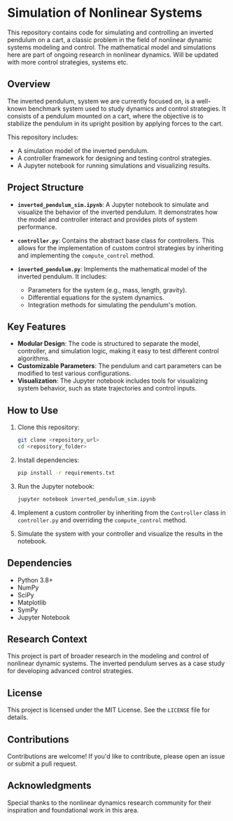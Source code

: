 # Simulation of Nonlinear Systems

This repository contains code for simulating and controlling an inverted pendulum on a cart, a classic problem in the field of nonlinear dynamic systems modeling and control. The mathematical model and simulations here are part of ongoing research in nonlinear dynamics. Will be updated with more control strategies, systems etc.

## Overview
The inverted pendulum, system we are currently focused on, is a well-known benchmark system used to study dynamics and control strategies. It consists of a pendulum mounted on a cart, where the objective is to stabilize the pendulum in its upright position by applying forces to the cart.

This repository includes:
- A simulation model of the inverted pendulum.
- A controller framework for designing and testing control strategies.
- A Jupyter notebook for running simulations and visualizing results.

## Project Structure
- **`inverted_pendulum_sim.ipynb`**: A Jupyter notebook to simulate and visualize the behavior of the inverted pendulum. It demonstrates how the model and controller interact and provides plots of system performance.

- **`controller.py`**: Contains the abstract base class for controllers. This allows for the implementation of custom control strategies by inheriting and implementing the `compute_control` method.

- **`inverted_pendulum.py`**: Implements the mathematical model of the inverted pendulum. It includes:
  - Parameters for the system (e.g., mass, length, gravity).
  - Differential equations for the system dynamics.
  - Integration methods for simulating the pendulum's motion.

## Key Features
- **Modular Design**: The code is structured to separate the model, controller, and simulation logic, making it easy to test different control algorithms.
- **Customizable Parameters**: The pendulum and cart parameters can be modified to test various configurations.
- **Visualization**: The Jupyter notebook includes tools for visualizing system behavior, such as state trajectories and control inputs.

## How to Use
1. Clone this repository:
   ```bash
   git clone <repository_url>
   cd <repository_folder>
   ```

2. Install dependencies:
   ```bash
   pip install -r requirements.txt
   ```

3. Run the Jupyter notebook:
   ```bash
   jupyter notebook inverted_pendulum_sim.ipynb
   ```

4. Implement a custom controller by inheriting from the `Controller` class in `controller.py` and overriding the `compute_control` method.

5. Simulate the system with your controller and visualize the results in the notebook.

## Dependencies
- Python 3.8+
- NumPy
- SciPy
- Matplotlib
- SymPy
- Jupyter Notebook

## Research Context
This project is part of broader research in the modeling and control of nonlinear dynamic systems. The inverted pendulum serves as a case study for developing advanced control strategies.

## License
This project is licensed under the MIT License. See the `LICENSE` file for details.

## Contributions
Contributions are welcome! If you'd like to contribute, please open an issue or submit a pull request.

## Acknowledgments
Special thanks to the nonlinear dynamics research community for their inspiration and foundational work in this area.
